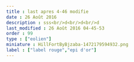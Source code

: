 ```yaml
---
title : last apres 4-46 modifie
date : 26 Août 2016
description : sss<br/>d<br/>d<br/>d
last_modified : 26 Août 2016 04-45-53
order : 99
type : ["eolien"]
miniature : HillFortByBjzaba-1472179594932.png
label : ["label rouge","epi d'or"]
---
```

